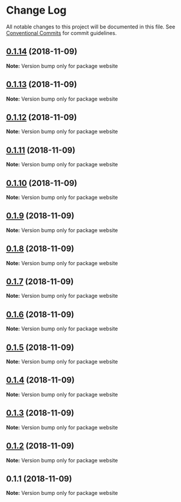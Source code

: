 # Change Log

All notable changes to this project will be documented in this file.
See [Conventional Commits](https://conventionalcommits.org) for commit guidelines.

## [0.1.14](https://github.com/uidu-org/guidu/compare/website@0.1.13...website@0.1.14) (2018-11-09)

**Note:** Version bump only for package website





## [0.1.13](https://github.com/uidu-org/guidu/compare/website@0.1.12...website@0.1.13) (2018-11-09)

**Note:** Version bump only for package website





## [0.1.12](https://github.com/uidu-org/guidu/compare/website@0.1.11...website@0.1.12) (2018-11-09)

**Note:** Version bump only for package website





## [0.1.11](https://github.com/uidu-org/guidu/compare/website@0.1.10...website@0.1.11) (2018-11-09)

**Note:** Version bump only for package website





## [0.1.10](https://github.com/uidu-org/guidu/compare/website@0.1.9...website@0.1.10) (2018-11-09)

**Note:** Version bump only for package website





## [0.1.9](https://github.com/uidu-org/guidu/compare/website@0.1.8...website@0.1.9) (2018-11-09)

**Note:** Version bump only for package website





## [0.1.8](https://github.com/uidu-org/guidu/compare/website@0.1.7...website@0.1.8) (2018-11-09)

**Note:** Version bump only for package website





## [0.1.7](https://github.com/uidu-org/guidu/compare/website@0.1.6...website@0.1.7) (2018-11-09)

**Note:** Version bump only for package website





## [0.1.6](https://github.com/uidu-org/guidu/compare/website@0.1.5...website@0.1.6) (2018-11-09)

**Note:** Version bump only for package website





## [0.1.5](https://github.com/uidu-org/guidu/compare/website@0.1.4...website@0.1.5) (2018-11-09)

**Note:** Version bump only for package website





## [0.1.4](https://github.com/uidu-org/guidu/compare/website@0.1.3...website@0.1.4) (2018-11-09)

**Note:** Version bump only for package website





## [0.1.3](https://github.com/uidu-org/guidu/compare/website@0.1.2...website@0.1.3) (2018-11-09)

**Note:** Version bump only for package website





## [0.1.2](https://github.com/uidu-org/guidu/compare/website@0.1.1...website@0.1.2) (2018-11-09)

**Note:** Version bump only for package website





## 0.1.1 (2018-11-09)

**Note:** Version bump only for package website
